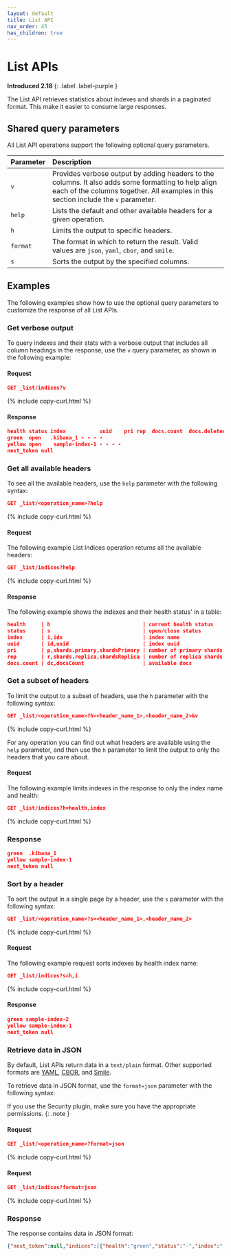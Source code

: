 ```yaml
---
layout: default
title: List API
nav_order: 45
has_children: true
---
```


# List APIs
**Introduced 2.18**
{: .label .label-purple }

The List API retrieves statistics about indexes and shards in a paginated format. This make it easier to consume large responses. 


## Shared query parameters

All List API operations support the following optional query parameters.

Parameter | Description
:--- | :--- |
`v` |  Provides verbose output by adding headers to the columns. It also adds some formatting to help align each of the columns together. All examples in this section include the `v` parameter.
`help` | Lists the default and other available headers for a given operation.
`h`  |  Limits the output to specific headers.
`format` |  The format in which to return the result. Valid values are `json`, `yaml`, `cbor`, and `smile`.
`s` | Sorts the output by the specified columns.

## Examples

The following examples show how to use the optional query parameters to customize the response of all List APIs.


### Get verbose output

To query indexes and their stats with a verbose output that includes all column headings in the response, use the `v` query parameter, as shown in the following example:

#### Request

```json
GET _list/indices?v
```
{% include copy-curl.html %}

#### Response

```json
health status index           uuid    pri rep  docs.count  docs.deleted
green  open   .kibana_1 - - - -              
yellow open    sample-index-1 - - - -
next_token null
```


### Get all available headers

To see all the available headers, use the `help` parameter with the following syntax:

```json
GET _list/<operation_name>?help
```
{% include copy-curl.html %}

#### Request

The following example List Indices operation returns all the available headers:

```json
GET _list/indices?help
```
{% include copy-curl.html %}

#### Response

The following example shows the indexes and their health status' in a table:

```json
health     | h                              | current health status
status     | s                              | open/close status
index      | i,idx                          | index name
uuid       | id,uuid                        | index uuid
pri        | p,shards.primary,shardsPrimary | number of primary shards
rep        | r,shards.replica,shardsReplica | number of replica shards
docs.count | dc,docsCount                   | available docs
```

### Get a subset of headers

To limit the output to a subset of headers, use the `h` parameter with the following syntax:

```json
GET _list/<operation_name>?h=<header_name_1>,<header_name_2>&v
```
{% include copy-curl.html %}

For any operation you can find out what headers are available using the `help` parameter, and then use the `h` parameter to limit the output to only the headers that you care about. 

#### Request

The following example limits indexes in the response to only the index name and health:

```json
GET _list/indices?h=health,index
```
{% include copy-curl.html %}

### Response

```json
green  .kibana_1
yellow sample-index-1
next_token null
```


### Sort by a header

To sort the output in a single page by a header, use the `s` parameter with the following syntax:

```json
GET _list/<operation_name>?s=<header_name_1>,<header_name_2>
```
{% include copy-curl.html %}

#### Request

The following example request sorts indexes by health index name:

```json
GET _list/indices?s=h,i
```
{% include copy-curl.html %}

#### Response

```json
green sample-index-2
yellow sample-index-1
next_token null
```

### Retrieve data in JSON

By default, List APIs return data in a `text/plain` format. Other supported formats are [YAML](https://yaml.org/), [CBOR](https://cbor.io/), and [Smile](https://github.com/FasterXML/smile-format-specification).


To retrieve data in JSON format, use the `format=json` parameter with the following syntax:

If you use the Security plugin, make sure you have the appropriate permissions.
{: .note }

#### Request

```json
GET _list/<operation_name>?format=json
```
{% include copy-curl.html %}

#### Request

```json
GET _list/indices?format=json
```
{% include copy-curl.html %}

### Response

The response contains data in JSON format:

```json
{"next_token":null,"indices":[{"health":"green","status":"-","index":".kibana_1","uuid":"-","pri":"-","rep":"-","docs.count":"-","docs.deleted":"-","store.size":"-","pri.store.size":"-"},{"health":"yellow","status":"-","index":"sample-index-1","uuid":"-","pri":"-","rep":"-","docs.count":"-","docs.deleted":"-","store.size":"-","pri.store.size":"-"}]}
```

